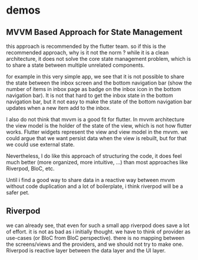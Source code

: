 # demos

## MVVM Based Approach for State Management

this approach is recommended by the flutter team. so if this is the recommended approach, why is it not the norm ?
while it is a clean architecture, it does not solve the core state management problem, which is to share a state between 
multiple unrelated components.

for example in this very simple app, we see that it is not possible to share the state between the inbox screen and the bottom
navigation bar (show the number of items in inbox page as badge on the inbox icon in the bottom navigation bar). It is not that 
hard to get the inbox state in the bottom navigation bar, but it not easy to make the state of the bottom navigation bar updates
when a new item add to the inbox.

I also do not think that mvvm is a good fit for flutter. In mvvm architecture the view model is the holder of the state of the view, 
which is not how flutter works. Flutter widgets represent the view and view model in the mvvm. we could argue that we want persist
data when the view is rebuilt, but for that we could use external state.

Nevertheless, I do like this approach of structuring the code, it does feel much better (more organized, more intuitive, ...) 
than most approaches like Riverpod, BloC, etc.

Until i find a good way to share data in a reactive way between mvvm without code duplication and a lot of boilerplate, i think
riverpod will be a safer pet.

## Riverpod

we can already see, that even for such a small app riverpod does save a lot of effort. it is not as bad as i initially 
thought. we have to think of provider as use-cases (or BloC from BloC perspective). there is no mapping between the screens/views
and the providers, and we should not try to make one. Riverpod is reactive layer between the data layer and the UI layer.